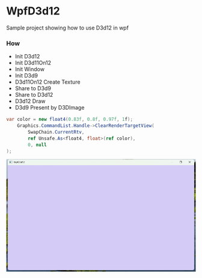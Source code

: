 # WpfD3d12

Sample project showing how to use D3d12 in wpf

### How
- Init D3d12
- Init D3d11On12
- Init Window
- Init D3d9
- D3d11On12 Create Texture
- Share to D3d9
- Share to D3d12
- D3d12 Draw
- D3d9 Present by D3DImage

```csharp
var color = new float4(0.83f, 0.8f, 0.97f, 1f);
    Graphics.CommandList.Handle->ClearRenderTargetView(
        SwapChain.CurrentRtv,
        ref Unsafe.As<float4, float>(ref color),
        0, null
);
```

![](./1.png)
